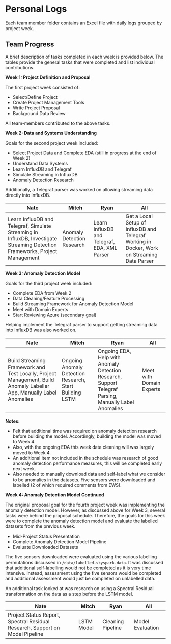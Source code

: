# Personal Logs

Each team member folder contains an Excel file with daily logs grouped by project week.

## Team Progress

A brief description of tasks completed in each week is provided below. The tables provide the general tasks that were completed and list individual contributions.

**Week 1: Project Definition and Proposal**

The first project week consisted of:

- Select/Define Project
- Create Project Management Tools
- Write Project Proposal
- Background Data Review

All team-members contributed to the above tasks.

**Week 2: Data and Systems Understanding**

Goals for the second project week included:

- Select Project Data and Complete EDA (still in progress at the end of Week 2)
- Understand Data Systems
- Learn InfluxDB and Telegraf
- Simulate Streaming in InfluxDB
- Anomaly Detection Research

Additionally, a Telegraf parser was worked on allowing streaming data directly into InfluxDB.

| Nate | Mitch | Ryan | All |
| --- | --- | --- | --- |
| Learn InfluxDB and Telegraf, Simulate Streaming in InfluxDB, Investigate Streaming Detection Frameworks, Project Management | Anomaly Detection Research | Learn InfluxDB and Telegraf, EDA, XML Parser | Get a Local Setup of InfluxDB and Telegraf Working in Docker, Work on Streaming Data Parser |

**Week 3: Anomaly Detection Model**

Goals for the third project week included:

- Complete EDA from Week 2
- Data Cleaning/Feature Processing
- Build Streaming Framework for Anomaly Detection Model
- Meet with Domain Experts
- Start Reviewing Azure (secondary goal)

Helping implement the Telegraf parser to support getting streaming data into InfluxDB was also worked on.

| Nate | Mitch | Ryan | All |
| --- | --- | --- | --- |
| Build Streaming Framework and Test Locally, Project Management, Build Anomaly Labeller App, Manually Label Anomalies | Ongoing Anomaly Detection Research, Start Building LSTM | Ongoing EDA, Help with Anomaly Detection Research, Support Telegraf Parsing, Manually Label Anomalies | Meet with Domain Experts |

**Notes:** 

- Felt that additional time was required on anomaly detection research before building the model. Accordingly, building the model was moved to Week 4.
- Also, with the ongoing EDA this week data cleaning will was largely moved to Week 4.
- An additional item not included in the schedule was research of good anomaly detection performance measures, this will be completed early next week.
- Also needed to manually download data and self-label what we consider to be anomalies in the datasets. Five sensors were downloaded and labelled (2 of which required comments from EWS).

**Week 4: Anomaly Detection Model Continued**

The original proposal goal for the fourth project week was implementing the anomaly detection model. However, as discussed above for Week 3, several tasks were behind the proposal schedule. Therefore, the goals for this week were to complete the anomaly detection model and evaluate the labelled datasets from the previous week.

- Mid-Project Status Presentation
- Complete Anomaly Detection Model Pipeline
- Evaluate Downloaded Datasets

The five sensors downloaded were evaluated using the various labelling permutations discussed in `/data/labelled-skyspark-data`. It was discussed that additional self-labelling would not be completed as it is very time intensive. Instead, assessment using the five sensors would be completed and additional assessment would just be completed on unlabelled data.

An additional task looked at was research on using a Spectral Residual transformation on the data as a step before the LSTM model.

| Nate | Mitch | Ryan | All |
| --- | --- | --- | --- |
| Project Status Report, Spectral Residual Research, Support on Model Pipeline | LSTM Model | Cleaning Pipeline | Model Evaluation |